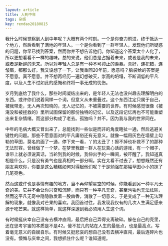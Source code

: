 ```yaml
---
layout: article
title: 人到中年
tags: 杂感
key: rendao20180815
---
```


我什么时候觉察到人到中年呢？大概有两个时刻。一个是你奋力前进，终于抵达一个地方，然后看到了满地的年轻人。一个是你看到了一群年轻人，发现他们所疑惑的问题，你早已找到答案，然而你并不想告诉他们。你知道这个答案太个人化了，所以更想看看不一样的趣味。<!--more-->总的来说，他们总是占据着未来，或者是我的未来，或者是新鲜的未来。所以对年轻人总是有一种不可抑止的羡慕。真好，连犯错，连皱眉，都那么好。我又设想了一下，让我重回20年前，愿意吗？脑袋给的答案是不愿意。真不愿意。并不想再经历一遍幻想破灭，崇高的坍塌，不断调低的平凡度，以及人生不过如此的感慨和终将一事无成的忧伤。

​    岁月到底给了我什么，那些时间凝结出来的，是年轻人无法也没兴趣去理解明白的东西。或许你们说着同样一个词，但意义从未重叠过。这个东西注定只属于自己，被我带走，无人再次知晓的，无人记忆的，不被需要的世界。有时候感觉很像《被淹没和被拯救的》里所试图保留的那份独特的记忆，以及这段记忆再也不可能重塑出来复杂情绪。而这部分构成了老去。孤独吗？并不。因为我与我的世界同在。

​    中年的毛病大概又冒出来了，总能找到一些似是而非的角度瞎扯一通，然后逃避关键性的问题。那些不愿意面对的平凡庸俗还有无意义。就像一幅用灰色在墙壁上勾勒的草图，莫名的画了一通，停下来一看，丫的太丑了！擦不掉也补救不了的那种无法形容。曾经做了一个梦。在梦里我跟一群人在玩真心话的游戏，有一个帽子，谁带上就必须说真话，当轮到我的时候，我伸出手的一瞬间，被吓醒了。我知道真相是什么。只是没有勇气也是真相的一部分啊。实在太看不过去了，想想既然还有朋友喜欢你，你要是这么糟糕如何对得起他们呢？于是勉强在那幅草图小小的抹了几笔亮色。    

然而这或许也是事情有趣的地方，当不再仰望星空的时候，你能看到另一种平凡无奇的美。它并不会让你兴奋和沉醉，而只有一种平凡无奇，甚至污垢也无法祛除，然而这平凡无奇中隐隐散发着一股幽香，消散了一切意义。于是变成了一种无法理解的现象，就像我对芒果的喜欢。我回首过往，我发现我仅有的几次人生满足感来源于吃芒果。就这样简单，就这样深邃到我必须用人生这个词。

​    有时候挺庆幸自己没有去横冲直闯，最后把自己弄得支离破碎。躲在自己的壳里，还在思考宇宙的本质是不是42。傻不拉几的站在人生的最低点，也是最高点，写着毫无意义的自娱自乐。有时候又挺悲哀的想自己没有去横冲直闯，最后连碎片也没有。懊悔与庆幸之间，我想抓住什么呢？谁知道呢。


